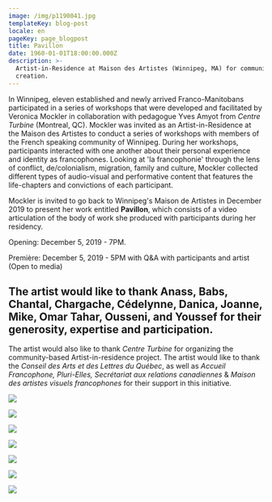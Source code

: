 ```yaml
---
image: /img/p1190041.jpg
templateKey: blog-post
locale: en
pageKey: page_blogpost
title: Pavillon
date: 1960-01-01T18:00:00.000Z
description: >-
  Artist-in-Residence at Maison des Artistes (Winnipeg, MA) for community-based
  creation.
---
```

In Winnipeg, eleven established and newly arrived Franco-Manitobans participated in a series of workshops that were developed and facilitated by Veronica Mockler in collaboration with pedagogue Yves Amyot from *Centre Turbine* (Montreal, QC). Mockler was invited as an Artist-in-Residence at the Maison des Artistes to conduct a series of workshops with members of the French speaking community of Winnipeg. During her workshops, participants interacted with one another about their personal experience and identity as francophones. Looking at 'la francophonie' through the lens of conflict, de/colonialism, migration, family and culture, Mockler collected different types of audio-visual and performative content that features the life-chapters and convictions of each participant. 

Mockler is invited to go back to Winnipeg's Maison de Artistes in December 2019 to present her work entitled **Pavillon**, which consists of a video articulation of the body of work she produced with participants during her residency.

Opening: December 5, 2019 - 7PM.

Première: December 5, 2019 - 5PM with Q&A with participants and artist (Open to media)

## The artist would like to thank Anass, Babs, Chantal, Chargache, Cédelynne, Danica, Joanne, Mike, Omar Tahar, Ousseni, and Youssef for their generosity, expertise and participation.

The artist would also like to thank *Centre Turbine* for organizing the community-based Artist-in-residence project. The artist would like to thank the *Conseil des Arts et des Lettres du Québec*, as well as *Accueil Francophone, Pluri-Elles, Secrétariat aux relations canadiennes* & *Maison des artistes visuels francophones* for their support in this initiative. 

![](/img/69086431_2811791285500940_1620093601428013056_o.jpg)

![](/img/screen-shot-2019-08-28-at-1.53.28-pm.png)

![](/img/screen-shot-2019-09-22-at-10.32.28-am.png)

![](/img/screen-shot-2019-09-22-at-10.30.28-am.png)

![](/img/screen-shot-2019-09-22-at-10.34.44-am.png)

![](/img/pavillon_01.png)

![](/img/pavillon.jpg)
